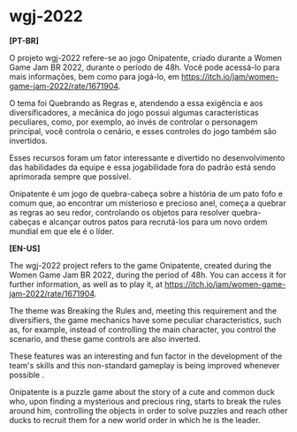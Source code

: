 # wgj-2022

<b>[PT-BR]</b>

O projeto wgj-2022 refere-se ao jogo Onipatente, criado durante a Women Game Jam BR 2022, durante o período de 48h. Você pode acessá-lo para mais informações, bem como para jogá-lo, em https://itch.io/jam/women-game-jam-2022/rate/1671904.

O tema foi Quebrando as Regras e, atendendo a essa exigência e aos diversificadores, a mecânica do jogo possui algumas características peculiares, como, por exemplo, ao invés de controlar o personagem principal, você controla o cenário, e esses controles do jogo também são invertidos.

Esses recursos foram um fator interessante e divertido no desenvolvimento das habilidades da equipe e essa jogabilidade fora do padrão está sendo aprimorada sempre que possível.

Onipatente é um jogo de quebra-cabeça sobre a história de um pato fofo e comum que, ao encontrar um misterioso e precioso anel, começa a quebrar as regras ao seu redor, controlando os objetos para resolver quebra-cabeças e alcançar outros patos para recrutá-los para um novo ordem mundial em que ele é o líder.

<b>[EN-US]</b>

The wgj-2022 project refers to the game Onipatente, created during the Women Game Jam BR 2022, during the period of 48h. You can access it for further information, as well as to play it, at https://itch.io/jam/women-game-jam-2022/rate/1671904.

The theme was Breaking the Rules and, meeting this requirement and the diversifiers, the game mechanics have some peculiar characteristics, such as, for example, instead of controlling the main character, you control the scenario, and these game controls are also inverted.

These features was an interesting and fun factor in the development of the team's skills and this non-standard gameplay is being improved whenever possible .

Onipatente is a puzzle game about the story of a cute and common duck who, upon finding a mysterious and precious ring, starts to break the rules around him, controlling the objects in order to solve puzzles and reach other ducks to recruit them for a new world order in which he is the leader.